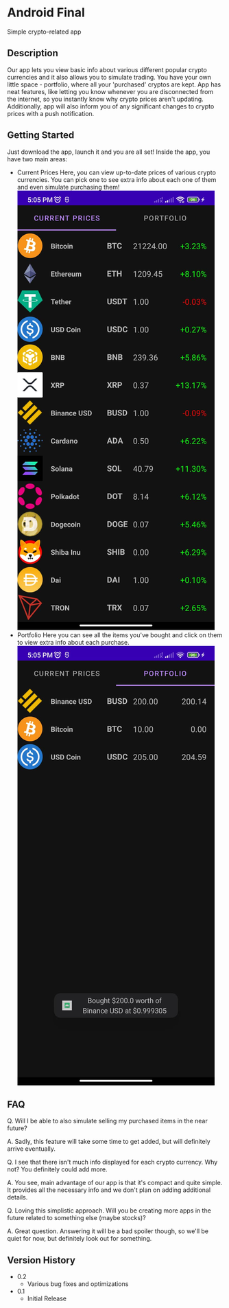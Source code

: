 # Android Final

Simple crypto-related app

## Description

Our app lets you view basic info about various different popular crypto currencies and it also allows you to simulate trading. You have your own little space - portfolio, where all your 'purchased' cryptos are kept. App has neat features, like letting you know whenever you are disconnected from the internet, so you instantly know why crypto prices aren't updating. Additionally, app will also inform you of any significant changes to crypto prices with a push notification.

## Getting Started

Just download the app, launch it and you are all set! Inside the app, you have two main areas:
* Current Prices
Here, you can view up-to-date prices of various crypto currencies. You can pick one to see extra info about each one of them and even simulate purchasing them!
![Alt text](MainPageExample.jpg?raw=true)
* Portfolio
Here you can see all the items you've bought and click on them to view extra info about each purchase.
![Alt text](PortfolioExample.jpg?raw=true)

## FAQ

Q. Will I be able to also simulate selling my purchased items in the near future?

A. Sadly, this feature will take some time to get added, but will definitely arrive eventually.


Q. I see that there isn't much info displayed for each crypto currency. Why not? You definitely could add more.

A. You see, main advantage of our app is that it's compact and quite simple. It provides all the necessary info and we don't plan on adding additional details.


Q. Loving this simplistic approach. Will you be creating more apps in the future related to something else (maybe stocks)?

A. Great question. Answering it will be a bad spoiler though, so we'll be quiet for now, but definitely look out for something.

## Version History

* 0.2
    * Various bug fixes and optimizations
* 0.1
    * Initial Release
